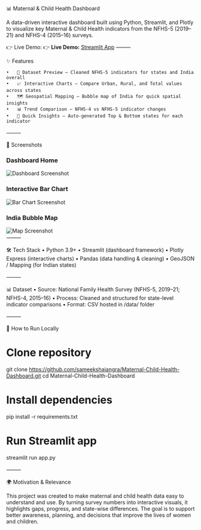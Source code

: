 📊 Maternal & Child Health Dashboard

A data-driven interactive dashboard built using Python, Streamlit, and Plotly to visualize key Maternal & Child Health indicators from the NFHS-5 (2019–21) and NFHS-4 (2015–16) surveys.

👉 Live Demo: 👉 **Live Demo:** [Streamlit App](https://maternal-child-health-dashboard-4appugn5fq9hjg4jzmlkwhk.streamlit.app/)
⸻

✨ Features

	•	📂 Dataset Preview – Cleaned NFHS-5 indicators for states and India overall
	•	📈 Interactive Charts – Compare Urban, Rural, and Total values across states
	•	🗺️ Geospatial Mapping – Bubble map of India for quick spatial insights
	•	📊 Trend Comparison – NFHS-4 vs NFHS-5 indicator changes
	•	📌 Quick Insights – Auto-generated Top & Bottom states for each indicator
 
⸻

📸 Screenshots
### Dashboard Home  
![Dashboard Screenshot](https://github.com/user-attachments/assets/0f95c674-1a53-4956-a6dd-231b2bfc0d2e)  

### Interactive Bar Chart  
![Bar Chart Screenshot](https://github.com/user-attachments/assets/a8ab748d-12d2-4b6f-9aca-867cb1091c5e)  

### India Bubble Map  
![Map Screenshot](https://github.com/user-attachments/assets/a70201db-091b-450f-ad23-0685ccc5792a)  
⸻

🛠️ Tech Stack
	•	Python 3.9+
	•	Streamlit (dashboard framework)
	•	Plotly Express (interactive charts)
	•	Pandas (data handling & cleaning)
	•	GeoJSON / Mapping (for Indian states)

⸻

📊 Dataset
	•	Source: National Family Health Survey (NFHS-5, 2019–21; NFHS-4, 2015–16)
	•	Process: Cleaned and structured for state-level indicator comparisons
	•	Format: CSV hosted in /data/ folder

⸻

🚀 How to Run Locally
# Clone repository
git clone https://github.com/sameekshajangra/Maternal-Child-Health-Dashboard.git
cd Maternal-Child-Health-Dashboard

# Install dependencies
pip install -r requirements.txt

# Run Streamlit app
streamlit run app.py


⸻

🌍 Motivation & Relevance

This project was created to make maternal and child health data easy to understand and use. By turning survey numbers into interactive visuals, it highlights gaps, progress, and state-wise differences. The goal is to support better awareness, planning, and decisions that improve the lives of women and children.
